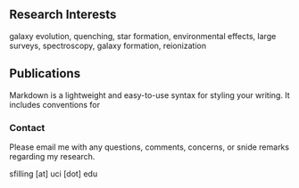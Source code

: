 ## Research Interests
galaxy evolution, quenching, star formation, environmental effects,
large surveys, spectroscopy, galaxy formation, reionization

## Publications

Markdown is a lightweight and easy-to-use syntax for styling your writing. It includes conventions for



### Contact
Please email me with any questions, comments, concerns, or snide
remarks regarding my research.

sfilling [at] uci [dot] edu

